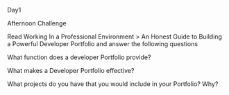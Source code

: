 Day1 

Afternoon Challenge

Read Working In a Professional Environment > An Honest Guide to Building a Powerful Developer Portfolio and answer the following questions

What function does a developer Portfolio provide?
>

What makes a Developer Portfolio effective?
>

What projects do you have that you would include in your Portfolio? Why?
>